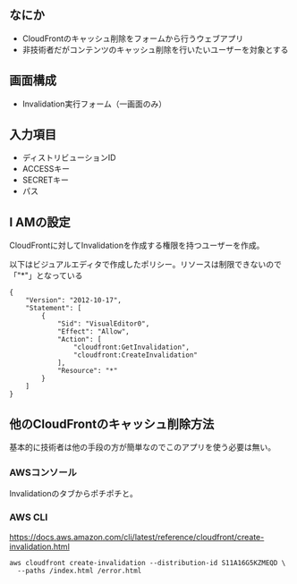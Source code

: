 ## なにか
* CloudFrontのキャッシュ削除をフォームから行うウェブアプリ
* 非技術者だがコンテンツのキャッシュ削除を行いたいユーザーを対象とする

## 画面構成
* Invalidation実行フォーム（一画面のみ）

## 入力項目
* ディストリビューションID
* ACCESSキー
* SECRETキー
* パス

## I AMの設定
CloudFrontに対してInvalidationを作成する権限を持つユーザーを作成。

以下はビジュアルエディタで作成したポリシー。リソースは制限できないので「"*"」となっている

    {
        "Version": "2012-10-17",
        "Statement": [
            {
                "Sid": "VisualEditor0",
                "Effect": "Allow",
                "Action": [
                    "cloudfront:GetInvalidation",
                    "cloudfront:CreateInvalidation"
                ],
                "Resource": "*"
            }
        ]
    }

## 他のCloudFrontのキャッシュ削除方法
基本的に技術者は他の手段の方が簡単なのでこのアプリを使う必要は無い。

### AWSコンソール
Invalidationのタブからポチポチと。

### AWS CLI
https://docs.aws.amazon.com/cli/latest/reference/cloudfront/create-invalidation.html
   
    aws cloudfront create-invalidation --distribution-id S11A16G5KZMEQD \
      --paths /index.html /error.html
